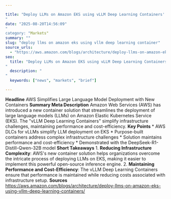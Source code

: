 ```yaml
---

title: "Deploy LLMs on Amazon EKS using vLLM Deep Learning Containers'"
date: "2025-08-20T14:56:09""
category: "Markets"
summary: ""
slug: "deploy llms on amazon eks using vllm deep learning container"
source_urls:
  - "https://aws.amazon.com/blogs/architecture/deploy-llms-on-amazon-eks-using-vllm-deep-learning-containers/"
seo:
  title: "Deploy LLMs on Amazon EKS using vLLM Deep Learning Containers | Hash n Hedge'"
  description: ""
  keywords: ["news", "markets", "brief"]

---
```

**Headline** AWS Simplifies Large Language Model Deployment with New Containers  **Summary Meta Description** Amazon Web Services (AWS) has introduced a new container solution that streamlines the deployment of large language models (LLMs) on Amazon Elastic Kubernetes Service (EKS). The "vLLM Deep Learning Containers" simplify infrastructure challenges, maintaining performance and cost-efficiency.  **Key Points**  * AWS DLCs for vLLMs simplify LLM deployment on EKS * Purpose-built containers address complex infrastructure challenges * Solution maintains performance and cost-efficiency * Demonstrated with the DeepSeek-R1-Distill-Qwen-32B model  **Short Takeaways** 1. **Reducing Infrastructure Complexity**: AWS's new container solution helps organizations overcome the intricate process of deploying LLMs on EKS, making it easier to implement this powerful open-source inference engine. 2. **Maintaining Performance and Cost-Efficiency**: The vLLM Deep Learning Containers ensure that performance is maintained while reducing costs associated with infrastructure setup.  **Sources** https://aws.amazon.com/blogs/architecture/deploy-llms-on-amazon-eks-using-vllm-deep-learning-containers/ 
